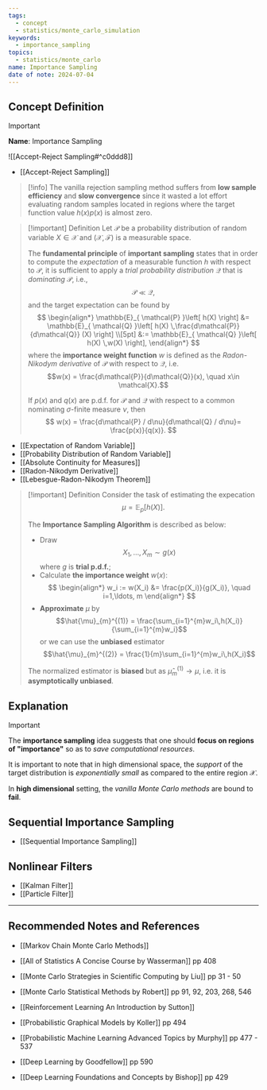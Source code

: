 ```yaml
---
tags:
  - concept
  - statistics/monte_carlo_simulation
keywords:
  - importance_sampling
topics:
  - statistics/monte_carlo
name: Importance Sampling
date of note: 2024-07-04
---
```


## Concept Definition

>[!important]
>**Name**: Importance Sampling

![[Accept-Reject Sampling#^c0ddd8]]

- [[Accept-Reject Sampling]]

>[!info]
> The vanilla rejection sampling method suffers from **low sample efficiency** and **slow convergence** since it wasted a lot effort evaluating random samples located in regions where the target function value $h(x)p(x)$ is almost zero. 

>[!important] Definition
>Let $\mathcal{P}$ be a probability distribution of random variable $X \in \mathcal{X}$ and $(\mathcal{X}, \mathscr{F})$ is a measurable space. 
>
>The **fundamental principle** of **important sampling** states that in order to compute the  *expectation* of a measurable function $h$ with respect to $\mathcal{P}$,  it is sufficient to apply a *trial probability distribution* $\mathcal{Q}$ that is *dominating* $\mathcal{P}$, i.e.,  $$\mathcal{P} \ll \mathcal{Q},$$ and the target expectation can be found by 
>$$
>\begin{align*}
> \mathbb{E}_{ \mathcal{P} }\left[ h(X) \right] &= \mathbb{E}_{ \mathcal{Q} }\left[ h(X) \,\frac{d\mathcal{P}}{d\mathcal{Q}} (X) \right] \\[5pt]
> &:= \mathbb{E}_{ \mathcal{Q} }\left[ h(X) \,w(X) \right],
>\end{align*}
>$$
>where the **importance weight function** $w$ is defined as the *Radon-Nikodym derivative* of $\mathcal{P}$ with respect to $\mathcal{Q},$ i.e. $$w(x) = \frac{d\mathcal{P}}{d\mathcal{Q}}(x), \quad x\in \mathcal{X}.$$
>
>If $p(x)$ and $q(x)$ are p.d.f. for $\mathcal{P}$ and $\mathcal{Q}$ with respect to a common nominating $\sigma$-finite measure $\nu$, then 
>$$
>w(x) = \frac{d\mathcal{P} / d\nu}{d\mathcal{Q} / d\nu}= \frac{p(x)}{q(x)}.
>$$

- [[Expectation of Random Variable]]
- [[Probability Distribution of Random Variable]]
- [[Absolute Continuity for Measures]]
- [[Radon-Nikodym Derivative]]
- [[Lebesgue-Radon-Nikodym Theorem]]


>[!important] Definition
>Consider the task of estimating the expecation
>$$
>\mu =  \mathbb{E}_{ p }\left[ h(X) \right].
>$$
>
>The **Importance Sampling Algorithm** is described as below:
>- Draw $$X_1, \ldots, X_{m} \sim g(x)$$ where $g$ is **trial p.d.f.**;
>- Calculate **the importance weight** $w(x)$:
>$$
> \begin{align*}
> w_i := w(X_i) &= \frac{p(X_i)}{g(X_i)}, \quad i=1,\ldots, m
> \end{align*}
>$$ 
>- **Approximate** $\mu$ by $$\hat{\mu}_{m}^{(1)} = \frac{\sum_{i=1}^{m}w_i\,h(X_i)}{\sum_{i=1}^{m}w_i}$$ or we can use the **unbiased** estimator $$\hat{\mu}_{m}^{(2)} = \frac{1}{m}\sum_{i=1}^{m}w_i\,h(X_i)$$ 
>
>The normalized estimator is **biased** but as $\hat{\mu}_{m}^{(1)}\rightarrow \mu$, i.e. it is **asymptotically unbiased**.

## Explanation

>[!important]
>The **importance sampling** idea suggests that one should **focus on regions of "importance"** so as to *save computational resources*. 
>
>It is important to note that in high dimensional space, the *support* of the target distribution is *exponentially small* as compared to the entire region $\mathcal{X}$. 
>
>In **high dimensional** setting, the *vanilla Monte Carlo methods* are bound to **fail**.

## Sequential Importance Sampling

- [[Sequential Importance Sampling]]


## Nonlinear Filters

- [[Kalman Filter]]
- [[Particle Filter]]




-----------
##  Recommended Notes and References





- [[Markov Chain Monte Carlo Methods]]

- [[All of Statistics A Concise Course by Wasserman]] pp 408
- [[Monte Carlo Strategies in Scientific Computing by Liu]] pp 31 - 50
- [[Monte Carlo Statistical Methods by Robert]] pp 91, 92, 203, 268, 546

- [[Reinforcement Learning An Introduction by Sutton]]

- [[Probabilistic Graphical Models by Koller]] pp 494
- [[Probabilistic Machine Learning Advanced Topics by Murphy]] pp 477 - 537
- [[Deep Learning by Goodfellow]] pp 590
- [[Deep Learning Foundations and Concepts by Bishop]] pp 429